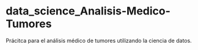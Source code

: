 # data_science_Analisis-Medico-Tumores
Prácitca para el análisis médico de tumores utilizando la ciencia de datos.
